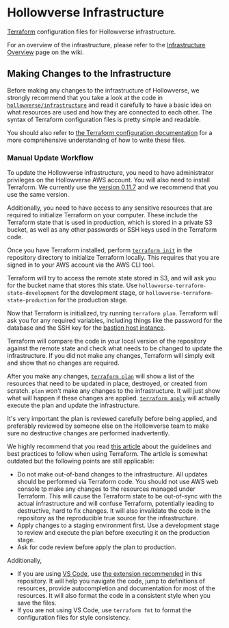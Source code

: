 # Hollowverse Infrastructure

[Terraform](https://terraform.io/) configuration files for Hollowverse infrastructure.

For an overview of the infrastructure, please refer to the [Infrastructure Overview](https://github.com/hollowverse/hollowverse/wiki/Infrastructure-Overview) page on the wiki.

## Making Changes to the Infrastructure

Before making any changes to the infrastructure of Hollowverse, we strongly recommend that you take a look at the code in [`hollowverse/infrastructure`](https://github.com/hollowverse/infrastructure) and read it carefully to have a basic idea on what resources are used and how they are connected to each other. The syntax of Terraform configuration files is pretty simple and readable.

You should also refer to [the Terraform configuration documentation](https://www.terraform.io/docs/configuration/index.html) for a more comprehensive understanding of how to write these files.

### Manual Update Workflow

To update the Hollowverse infrastructure, you need to have administrator privileges on the Hollowverse AWS account. You will also need to install Terraform. We currently use the [version 0.11.7](https://releases.hashicorp.com/terraform/0.11.7/) and we recommend that you use the same version.

Additionally, you need to have access to any sensitive resources that are required to initialize Terraform on your computer. These include the Terraform state that is used in production, which is stored in a private S3 bucket, as well as any other passwords or SSH keys used in the Terraform code.

Once you have Terraform installed, perform [`terraform init`](https://www.terraform.io/docs/commands/init.html) in the repository directory to initialize Terraform locally. This requires that you are signed in to your AWS account via the AWS CLI tool.

Terraform will try to access the remote state stored in S3, and will ask you for the bucket name that stores this state. Use `hollowverse-terraform-state-development` for the development stage, or `hollowverse-terraform-state-production` for the production stage.

Now that Terraform is initialized, try running `terraform plan`. Terraform will ask you for any required variables, including things like the password for the database and the SSH key for the [bastion host instance](https://en.wikipedia.org/wiki/Bastion_host).

Terraform will compare the code in your local version of the repository against the remote state and check what needs to be changed to update the infrastructure. If you did not make any changes, Terraform will simply exit and show that no changes are required.

After you make any changes, [`terraform plan`](https://www.terraform.io/docs/commands/plan.html) will show a list of the resources that need to be updated in place, destroyed, or created from scratch. `plan` won't make any changes to the infrastructure. It will just show what will happen if these changes are applied. [`terraform apply`](https://www.terraform.io/docs/commands/apply.html) will actually execute the plan and update the infrastructure.

It's very important the plan is reviewed carefully before being applied, and preferably reviewed by someone else on the Hollowverse team to make sure no destructive changes are performed inadvertently.

We highly recommend that you read [this article](https://blog.gruntwork.io/how-to-use-terraform-as-a-team-251bc1104973) about the guidelines and best practices to follow when using Terraform. The article is somewhat outdated but the following points are still applicable:

- Do not make out-of-band changes to the infrastructure. All updates should be performed via Terraform code. You should not use AWS web console tp make any changes to the resources managed under Terraform. This will cause the Terraform state to be out-of-sync with the actual infrastructure and will confuse Terraform, potentially leading to destructive, hard to fix changes. It will also invalidate the code in the repository as the reproducible true source for the infrastructure.
- Apply changes to a staging environment first. Use a development stage to review and execute the plan before executing it on the production stage.
- Ask for code review before apply the plan to production.

Additionally,

- If you are using [VS Code](http://code.visualstudio.com/), use [the extension recommended](./.vscode/extensions.json) in this repository. It will help you navigate the code, jump to definitions of resources, provide autocompletion and documentation for most of the resources. It will also format the code in a consistent style when you save the files.
- If you are not using VS Code, use `terraform fmt` to format the configuration files for style consistency.

